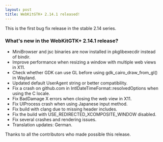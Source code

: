 ```yaml
---
layout: post
title: WebKitGTK+ 2.14.1 released!
---
```


This is the first bug fix release in the stable 2.14 series.

### What's new in the WebKitGTK+ 2.14.1 release?

 - MiniBrowser and jsc binaries are now installed in pkglibexecdir instead of bindir.
 - Improve performance when resizing a window with multiple web views in X11.
 - Check whether GDK can use GL before using gdk_cairo_draw_from_gl() in Wayland.
 - Updated default UserAgent string or better compatibility.
 - Fix a crash on github.com in IntlDateTimeFormat::resolvedOptions when using the C locale.
 - Fix BadDamage X errors when closing the web view in X11.
 - Fix UIProcess crash when using Japanese input method.
 - Fix build with clang due to missing header includes.
 - Fix the build with USE_REDIRECTED_XCOMPOSITE_WINDOW disabled.
 - Fix several crashes and rendering issues.
 - Translation updates: German.

Thanks to all the contributors who made possible this release.
